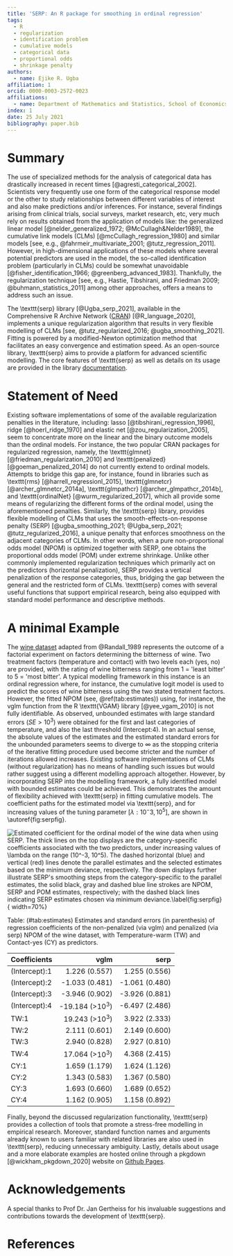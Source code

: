 ```yaml
---
title: 'SERP: An R package for smoothing in ordinal regression'
tags:
  - R
  - regularization
  - identification problem
  - cumulative models
  - categorical data
  - proportional odds
  - shrinkage penalty
authors:
  - name: Ejike R. Ugba
affiliation: 1
orcid: 0000-0003-2572-0023
affiliations:
  - name: Department of Mathematics and Statistics, School of Economics and Social Sciences, Helmut Schmidt University, Hamburg, Germany
index: 1
date: 25 July 2021
bibliography: paper.bib
---  
```

  


# Summary 

The use of specialized methods for the analysis of categorical data has drastically increased in recent times [@agresti_categorical_2002]. Scientists very frequently use one form of the categorical response model or the other to study relationships between different variables of interest and also make predictions and/or inferences. For instance, several findings arising from clinical trials, social surveys, market research, etc, very much rely on results obtained from the application of models like: the generalized linear model [@nelder_generalized_1972; @McCullagh&Nelder1989], the cumulative link models (CLMs) [@mcCullagh_regression_1980] and similar models [see, e.g., @fahrmeir_multivariate_2001; @tutz_regression_2011]. However, in high-dimensional applications of these models where several potential predictors are used in the model, the so-called identification problem (particularly in CLMs) could be somewhat unavoidable [@fisher_identification_1966; @greenberg_advanced_1983]. Thankfully, the regularization technique [see, e.g., Hastie, Tibshirani, and Friedman 2009; @buhmann_statistics_2011] among other approaches, offers a means to address such an issue. 

The \texttt{serp} library [@Ugba_serp_2021], available in the Comprehensive R Archive Network ([CRAN](https://CRAN.R-project.org/package=serp)) [@R_language_2020], implements a unique regularization algorithm that results in very flexible modelling of CLMs [see, @tutz_regularized_2016; @ugba_smoothing_2021]. Fitting is powered by a modified-Newton optimization method that facilitates an easy convergence and estimation speed. As an open-source library, \texttt{serp} aims to provide a platform for advanced scientific modelling. The core features of \texttt{serp} as well as details on its usage are provided in the library [documentation](https://cran.r-project.org/web/packages/serp/serp.pdf).



# Statement of Need

Existing software implementations of some of the available regularization penalties in the literature, including: lasso [@tibshirani_regression_1996], ridge [@hoerl_ridge_1970] and elastic net [@zou_regularization_2005], seem to concentrate more on the linear and the binary outcome models than the ordinal models. For instance, the two popular CRAN packages for regularized regression, namely, the \texttt{glmnet} [@friedman_regularization_2010] and \texttt{penalized} [@goeman_penalized_2014] do not currently extend to ordinal models. Attempts to bridge this gap are, for instance, found in libraries such as \texttt{rms} [@harrell_regressionl_2015], \texttt{glmnetcr} [@archer_glmnetcr_2014a],  \texttt{glmpathcr} [@archer_glmpathcr_2014b], and \texttt{ordinalNet} [@wurm_regularized_2017], which all provide some means of regularizing the different forms of the ordinal model, using the aforementioned penalties. Similarly, the \texttt{serp} library, provides flexible modelling of CLMs that uses the smooth-effects-on-response penalty (SERP) [@ugba_smoothing_2021; @Ugba_serp_2021; @tutz_regularized_2016], a unique penalty that enforces smoothness on the adjacent categories of CLMs. In other words, when a pure non-proportional odds model (NPOM) is optimized together with SERP, one obtains the proportional odds model (POM) under extreme shrinkage. Unlike other commonly implemented regularization techniques which primarily act on the predictors (horizontal penalization), SERP provides a vertical penalization of the response categories, thus, bridging the gap between the general and the restricted form of CLMs. \texttt{serp} comes with several useful functions that support empirical research, being also equipped with standard model performance and descriptive methods.


# A minimal Example

The [wine dataset](https://ejikeugba.github.io/serp/reference/wine.html) adapted from @Randall_1989 represents the outcome of a factorial experiment on factors determining the bitterness of wine. Two treatment factors (temperature and contact) with two levels each (yes, no) are provided, with the rating of wine bitterness ranging from 1 = 'least bitter' to 5 = 'most bitter'. A typical modelling framework in this instance is an ordinal regression where, for instance, the cumulative logit model is used to predict the scores of wine bitterness using the two stated treatment factors. However, the fitted NPOM (see, \@ref(tab:estimates)) using, for instance, the vglm function from the R \texttt{VGAM} library [@yee_vgam_2010] is not fully identifiable. As observed, unbounded estimates with large standard errors ($SE > 10^3$) were obtained for the first and last categories of temperature, and also the last threshold (Intercept:4). In an actual sense, the absolute values of the estimates and the estimated standard errors for the unbounded parameters seems to diverge to $\infty$ as the stopping criteria of the iterative fitting procedure used become stricter and the number of iterations allowed increases. Existing software implementations of CLMs (without regularization) has no means of handling such issues but would rather suggest using a different modelling approach altogether. However, by incorporating SERP into the modelling framework, a fully identified model with bounded estimates could be achieved. This demonstrates the amount of flexibility achieved with \texttt{serp} in fitting cumulative models. The coefficient paths for the estimated model via \texttt{serp}, and for increasing values of the tuning parameter $[\lambda: 10^-3, 10^5]$, are shown in \autoref{fig:serpfig}.


![Estimated coefficient for the ordinal model of the wine data when using SERP. The thick lines on the top displays are the category-specific coefficients associated with the two predictors, under increasing values of $\lambda$ on the range ($10^-3, 10^5$). The dashed horizontal (blue) and vertical (red) lines denote the parallel estimates and the selected estimates based on the minimum deviance, respectively. The down displays further illustrate SERP's smoothing steps from the category-specific to the parallel estimates, the solid black, gray and dashed blue line strokes are NPOM, SERP and POM estimates, respectively; with the dashed black lines indicating SERP estimates chosen via minimum deviance.\label{fig:serpfig}](serp_fig.png){ width=70%}


Table: (\#tab:estimates) Estimates and standard errors (in parenthesis) of regression coefficients of the non-penalized (via vglm) and penalized (via serp) NPOM of the wine dataset, with Temperature-warm (TW) and Contact-yes (CY) as predictors.


  Coefficients  |        vglm        |        serp        |
  :-------------|-------------------:|-------------------:|
  (Intercept):1 |   1.226    (0.557) |    1.255   (0.556) |
  (Intercept):2 |  -1.033    (0.481) |   -1.061   (0.480) | 
  (Intercept):3 |  -3.946    (0.902) |   -3.926   (0.881) |
  (Intercept):4 | -19.184   (>$10^3$)|   -6.497   (2.486) |
  TW:1          |  19.243   (>$10^3$)|    3.922   (2.333) |
  TW:2          |   2.111    (0.601) |    2.149   (0.600) |
  TW:3          |   2.940    (0.828) |    2.927   (0.810) |
  TW:4          |  17.064   (>$10^3$)|    4.368   (2.415) |
  CY:1          |   1.659    (1.179) |    1.624   (1.126) |  
  CY:2          |   1.343    (0.583) |    1.367   (0.580) |
  CY:3          |   1.693    (0.660) |    1.689   (0.652) |
  CY:4          |   1.162    (0.905) |    1.158   (0.892) |



Finally, beyond the discussed regularization functionality, \texttt{serp} provides a collection of tools that promote a stress-free modelling in empirical research. Moreover, standard function names and arguments already known to users familiar with related libraries are also used in \texttt{serp}, reducing unnecessary ambiguity. Lastly, details about usage and a more elaborate examples are hosted online through a pkgdown [@wickham_pkgdown_2020] website on [Github Pages](https://ejikeugba.github.io/serp).  


# Acknowledgements
A special thanks to Prof Dr. Jan Gertheiss for his invaluable suggestions and contributions towards the development of \texttt{serp}.


# References
